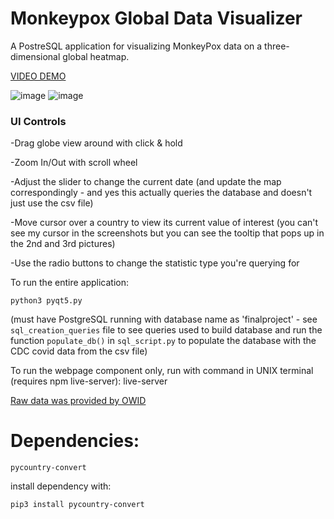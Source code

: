 # Monkeypox Global Data Visualizer

A PostreSQL application for visualizing MonkeyPox data on a three-dimensional global heatmap.

[VIDEO DEMO](https://youtu.be/Pp8j2Qmg0_I)

![image](https://user-images.githubusercontent.com/84484634/211172798-d014b173-13cc-4316-969a-2bfd4ab2cf5e.png)
![image](https://user-images.githubusercontent.com/84484634/211172804-cb5ad70a-52ee-41bd-966c-15119c409857.png)



### UI Controls
-Drag globe view around with click & hold

-Zoom In/Out with scroll wheel

-Adjust the slider to change the current date (and update the map correspondingly - and yes this actually queries the database and doesn't just use the csv file)

-Move cursor over a country to view its current value of interest (you can't see my cursor in the screenshots but you can see the tooltip that pops up in the 2nd and 3rd pictures) 

-Use the radio buttons to change the statistic type you're querying for


To run the entire application:
    
    python3 pyqt5.py
    
(must have PostgreSQL running with database name as 'finalproject' - see `sql_creation_queries` file to see queries used to build database and run the function `populate_db()` in `sql_script.py` to populate the database with the CDC covid data from the csv file)

To run the webpage component only, run with command in UNIX terminal (requires npm live-server):
    live-server

[Raw data was provided by OWID](https://github.com/owid/monkeypox)

# Dependencies:
    pycountry-convert

install dependency with:

    pip3 install pycountry-convert
